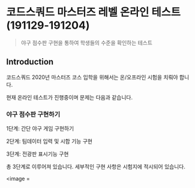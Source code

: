 # 코드스쿼드 마스터즈 레벨 온라인 테스트 (191129-191204)
> 야구 점수판 구현을 통하여 학생들의 수준을 확인하는 테스트

## Introduction
코드스쿼드 2020년 마스터즈 코스 입학을 위해서는 온/오프라인 시험을 치뤄야 합니다. 

현재 온라인 테스트가 진행중이며 문제는 다음과 같습니다. 

 ### 야구 점수판 구현하기 
 1단계: 간단 야구 게임 구현하기
 
 2단계: 팀데이터 입력 및 시합 기능 구현
 
 3단계: 전광판 표시기능 구현 
 
 총 3단계로 이루어져 있습니다. 세부적인 구현 사항은 시험지에 적시되어 있습니다.

<image = 
